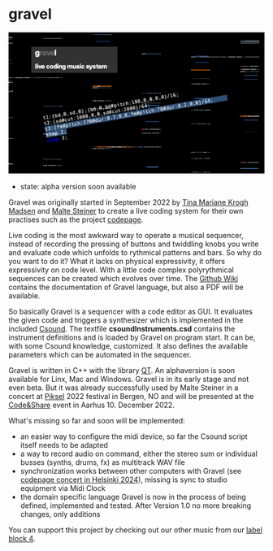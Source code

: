 # gravel
![GravelGraphic](Documentation/gravelPic.png)
- state: alpha version soon available

Gravel was originally started in September 2022 by [Tina Mariane Krogh Madsen](https://www.tmkm.dk) and [Malte Steiner](https://www.block4.com) to create a live coding system for their own practises such as the project [codepage](https://soundcloud.com/user-467798235).

Live coding is the most awkward way to operate a musical sequencer, instead of recording the pressing of buttons and twiddling knobs you write and evaluate code which unfolds to rythmical patterns and bars. So why do you want to do it? What it lacks on physical expressivity, it offers expressivity on code level. With a little code complex polyrythmical sequences can be created which evolves over time. The [Github Wiki](https://github.com/HerrSteiner/gravel/wiki) contains the documentation of Gravel language, but also a PDF will be available.

So basically Gravel is a sequencer with a code editor as GUI. It evaluates the given code and triggers a synthesizer which is implemented in the included [Csound](https://csound.com). The textfile **csoundInstruments.csd** contains the instrument definitions and is loaded by Gravel on program start. It can be, with some Csound knowledge, customized. It also defines the available parameters which can be automated in the sequencer.

Gravel is written in C++ with the library [QT](https://www.qt.io).
An alphaversion is soon available for Linx, Mac and Windows. Gravel is in its early stage and not even beta. But it was already successfully used by Malte Steiner in a concert at [Piksel](https://piksel.no) 2022 festival in Bergen, NO and will be presented at the [Code&Share](https://codeandshare.net) event in Aarhus 10. December 2022.

What's missing so far and soon will be implemented:
- an easier way to configure the midi device, so far the Csound script itself needs to be adapted
- a way to record audio on command, either the stereo sum or individual busses (synths, drums, fx) as multitrack WAV file
- synchronization works between other computers with Gravel (see [codepage concert in Helsinki 2024](https://youtu.be/WuVTTchpFso?si=BhLPoUcqfLv5Slyr)), missing is sync to studio equipment via Midi Clock
- the domain specific language Gravel is now in the process of being defined, implemented and tested. After Version 1.0 no more breaking changes, only additions

You can support this project by checking out our other music from our [label block 4](https://block4label.bandcamp.com).
